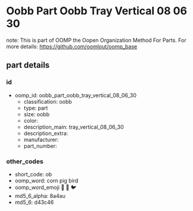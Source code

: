 # Oobb Part Oobb Tray Vertical 08 06 30  

note: This is part of OOMP the Oopen Organization Method For Parts. For more details: https://github.com/oomlout/oomp_base

##  part details





### id
* oomp_id: oobb_part_oobb_tray_vertical_08_06_30
  * classification: oobb
  * type: part
  * size: oobb
  * color: 
  * description_main: tray_vertical_08_06_30
  * description_extra: 
  * manufacturer: 
  * part_number: 

### other_codes
* short_code: ob
* oomp_word: corn pig bird
* oomp_word_emoji :corn: :pig: :bird:
* md5_6_alpha: 8a4au
* md5_6: d43c46